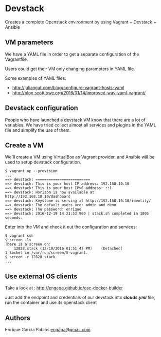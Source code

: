 # Devstack

Creates a complete Openstack environment by using Vagrant + Devstack + Ansible

## VM parameters

We have a YAML file in order to get a separate configuration of the Vagrantfile.

Users could get their VM only changing parameters in YAML file.

Some examples of YAML files:

 - <http://juliangut.com/blog/configure-vagrant-hosts-yaml>
 - <http://blog.scottlowe.org/2016/01/14/improved-way-yaml-vagrant/>

## Devstack configuration

People who have launched a devstack VM know that there are a lot of variables.
We have tried collect almost all services and plugins in the YAML file and simplify the use of them.

## Create a VM

We'll create a VM using VirtualBox as Vagrant provider,
and Ansible will be used to setup devstack configuration.

```
$ vagrant up --provision
...
==> devstack: =========================
==> devstack: This is your host IP address: 192.168.10.10
==> devstack: This is your host IPv6 address: ::1
==> devstack: Horizon is now available at http://192.168.10.10/dashboard
==> devstack: Keystone is serving at http://192.168.10.10/identity/
==> devstack: The default users are: admin and demo
==> devstack: The password: enrique
==> devstack: 2016-12-19 14:21:53.960 | stack.sh completed in 1806 seconds.
```

Enter into the VM and check it out the configuration and services:

```
$ vagrant ssh
$ screen -ls
There is a screen on:
	12828.stack	(12/19/2016 01:51:42 PM)	(Detached)
1 Socket in /var/run/screen/S-vagrant.
$ screen -r 12828.stack
...
```

## Use external OS clients

Take a look at : <http://engapa.github.io/osc-docker-builder>

Just add the endpoint and credentials of our devstack into ***clouds.yml*** file,
 run the container and use its openstack client

## Authors

Enrique Garcia Pablos <engapa@gmail.com>